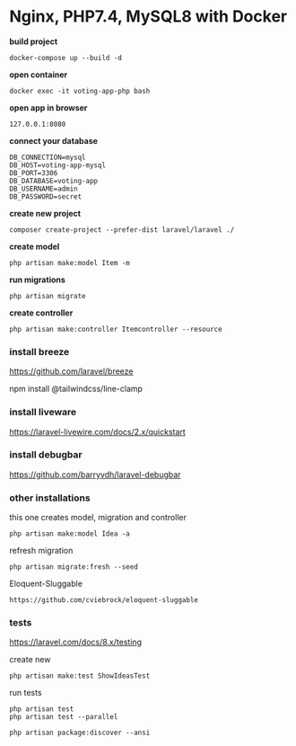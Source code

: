 Nginx, PHP7.4, MySQL8 with Docker
===

**build project**
```
docker-compose up --build -d
```
**open container**
```
docker exec -it voting-app-php bash
```

**open app in browser**
```
127.0.0.1:8080
```

**connect your database**
```
DB_CONNECTION=mysql
DB_HOST=voting-app-mysql
DB_PORT=3306
DB_DATABASE=voting-app
DB_USERNAME=admin
DB_PASSWORD=secret
```

**create new project**
```
composer create-project --prefer-dist laravel/laravel ./
```

**create model**
```
php artisan make:model Item -m
```

**run migrations**
```
php artisan migrate
```

**create controller**
```
php artisan make:controller Itemcontroller --resource
```

### install breeze
https://github.com/laravel/breeze

npm install @tailwindcss/line-clamp

### install liveware
https://laravel-livewire.com/docs/2.x/quickstart

### install debugbar
https://github.com/barryvdh/laravel-debugbar

### other installations
this one creates model, migration and controller
```
php artisan make:model Idea -a
```

refresh migration
```
php artisan migrate:fresh --seed
```

Eloquent-Sluggable
```
https://github.com/cviebrock/eloquent-sluggable
```

### tests
https://laravel.com/docs/8.x/testing

create new
```
php artisan make:test ShowIdeasTest
```

run tests
```
php artisan test
php artisan test --parallel
```

```php artisan package:discover --ansi```